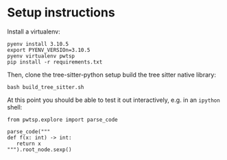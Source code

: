 # Setup instructions

Install a virtualenv:
```
pyenv install 3.10.5
export PYENV_VERSIOn=3.10.5
pyenv virtualenv pwtsp
pip install -r requirements.txt
```

Then, clone the tree-sitter-python setup build the tree sitter native library:
```
bash build_tree_sitter.sh
```

At this point you should be able to test it out interactively, e.g. in an `ipython`
shell:
```
from pwtsp.explore import parse_code

parse_code("""
def f(x: int) -> int:
   return x
""").root_node.sexp()
```

